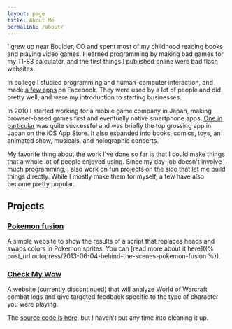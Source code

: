 ```yaml
---
layout: page
title: About Me
permalink: /about/
---
```


I grew up near Boulder, CO and spent most of my childhood reading books and playing video games. I learned programming by making bad games for my TI-83 calculator, and the first things I published online were bad flash websites.

In college I studied programming and human-computer interaction, and made [a few apps](http://www.sfgate.com/news/article/These-Stanford-Students-Made-Millions-Taking-A-2361888.php) on Facebook. They were used by a lot of people and did pretty well, and were my introduction to starting businesses.

In 2010 I started working for a mobile game company in Japan, making browser-based games first and eventually native smartphone apps. [One in particular](http://stars.happyelements.co.jp/) was quite successful and was briefly the top grossing app in Japan on the iOS App Store. It also expanded into books, comics, toys, an animated show, musicals, and holographic concerts.

My favorite thing about the work I've done so far is that I could make things that a whole lot of people enjoyed using. Since my day-job doesn't involve much programming, I also work on fun projects on the side that let me build things directly. While I mostly make them for myself, a few have also become pretty popular.

## Projects

### [Pokemon fusion](http://pokemon.alexonsager.net)

A simple website to show the results of a script that replaces heads and swaps colors in Pokemon sprites. You can [read more about it here]({% post_url octopress/2013-06-04-behind-the-scenes-pokemon-fusion %}).

### [Check My Wow](http://www.checkmywow.com)

A website (currently discontinued) that will analyze World of Warcraft combat logs and give targeted feedback specific to the type of character you were playing.

The [source code is here](https://github.com/aonsager/checkmywow), but I haven't put any time into cleaning it up.